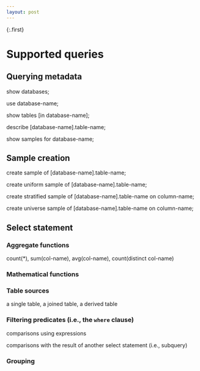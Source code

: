 ```yaml
---
layout: post
---
```


{:.first}
# Supported queries

## Querying metadata

show databases;

use database-name;

show tables [in database-name];

describe [database-name].table-name;

show samples for database-name;


## Sample creation

create sample of [database-name].table-name;

create uniform sample of [database-name].table-name;

create stratified sample of [database-name].table-name on column-name;

create universe sample of [database-name].table-name on column-name;


## Select statement

### Aggregate functions

count(\*), sum(col-name), avg(col-name), count(distinct col-name)

### Mathematical functions

### Table sources

a single table, a joined table, a derived table

### Filtering predicates (i.e., the `where` clause)

comparisons using expressions

comparisons with the result of another select statement (i.e., subquery)

### Grouping
